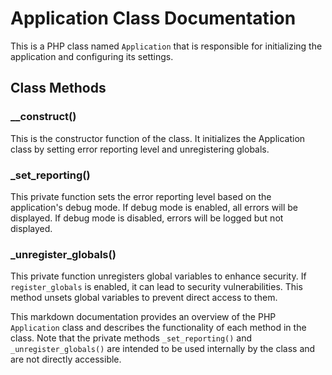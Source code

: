 # Application Class Documentation

This is a PHP class named `Application` that is responsible for initializing the application and configuring its settings.

## Class Methods

### __construct()

This is the constructor function of the class. It initializes the Application class by setting error reporting level and unregistering globals.

### _set_reporting()

This private function sets the error reporting level based on the application's debug mode. If debug mode is enabled, all errors will be displayed. If debug mode is disabled, errors will be logged but not displayed.

### _unregister_globals()

This private function unregisters global variables to enhance security. If `register_globals` is enabled, it can lead to security vulnerabilities. This method unsets global variables to prevent direct access to them.

This markdown documentation provides an overview of the PHP `Application` class and describes the functionality of each method in the class. Note that the private methods `_set_reporting()` and `_unregister_globals()` are intended to be used internally by the class and are not directly accessible.
